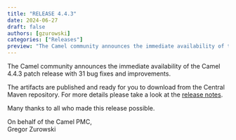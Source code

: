 ```yaml
---
title: "RELEASE 4.4.3"
date: 2024-06-27
draft: false
authors: [gzurowski]
categories: ["Releases"]
preview: "The Camel community announces the immediate availability of the new Camel 4.4.3 release"
---
```


The Camel community announces the immediate availability of the Camel 4.4.3 patch release with 31 bug fixes and improvements.

The artifacts are published and ready for you to download from the Central Maven repository. For more details please take a look at the [release notes](/releases/release-4.4.3/).

Many thanks to all who made this release possible.

On behalf of the Camel PMC,  
Gregor Zurowski
